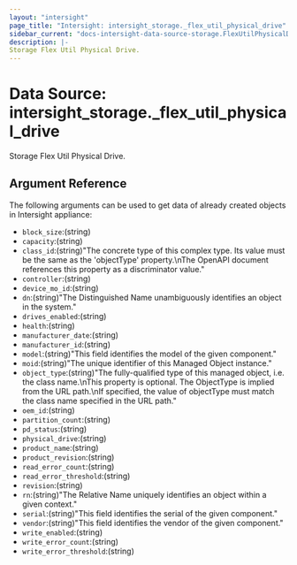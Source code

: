 ```yaml
---
layout: "intersight"
page_title: "Intersight: intersight_storage._flex_util_physical_drive"
sidebar_current: "docs-intersight-data-source-storage.FlexUtilPhysicalDrive"
description: |-
Storage Flex Util Physical Drive.
---
```


# Data Source: intersight_storage._flex_util_physical_drive
Storage Flex Util Physical Drive.
## Argument Reference
The following arguments can be used to get data of already created objects in Intersight appliance:
* `block_size`:(string)
* `capacity`:(string)
* `class_id`:(string)"The concrete type of this complex type. Its value must be the same as the 'objectType' property.\nThe OpenAPI document references this property as a discriminator value."
* `controller`:(string)
* `device_mo_id`:(string)
* `dn`:(string)"The Distinguished Name unambiguously identifies an object in the system."
* `drives_enabled`:(string)
* `health`:(string)
* `manufacturer_date`:(string)
* `manufacturer_id`:(string)
* `model`:(string)"This field identifies the model of the given component."
* `moid`:(string)"The unique identifier of this Managed Object instance."
* `object_type`:(string)"The fully-qualified type of this managed object, i.e. the class name.\nThis property is optional. The ObjectType is implied from the URL path.\nIf specified, the value of objectType must match the class name specified in the URL path."
* `oem_id`:(string)
* `partition_count`:(string)
* `pd_status`:(string)
* `physical_drive`:(string)
* `product_name`:(string)
* `product_revision`:(string)
* `read_error_count`:(string)
* `read_error_threshold`:(string)
* `revision`:(string)
* `rn`:(string)"The Relative Name uniquely identifies an object within a given context."
* `serial`:(string)"This field identifies the serial of the given component."
* `vendor`:(string)"This field identifies the vendor of the given component."
* `write_enabled`:(string)
* `write_error_count`:(string)
* `write_error_threshold`:(string)
